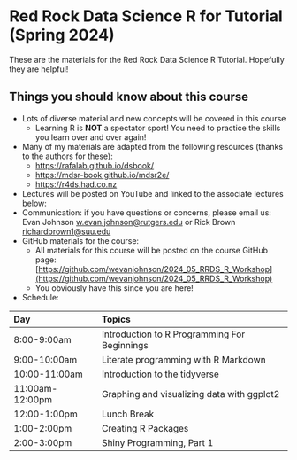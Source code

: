 # Red Rock Data Science R for Tutorial (Spring 2024)

These are the materials for the Red Rock Data Science R Tutorial. Hopefully they are helpful!

## Things you should know about this course

* Lots of diverse material and new concepts will be covered in this course
    + Learning R is __NOT__ a spectator sport! You need to practice the skills you learn over and over again!
* Many of my materials are adapted from the following resources (thanks to the authors for these): 
    + https://rafalab.github.io/dsbook/
    + https://mdsr-book.github.io/mdsr2e/
    + https://r4ds.had.co.nz
* Lectures will be posted on YouTube and linked to the associate lectures below:
* Communication: if you have questions or concerns, please email us: Evan Johnson <w.evan.johnson@rutgers.edu> or Rick Brown <richardbrown1@suu.edu>
* GitHub materials for the course:
    + All materials for this course will be posted on the course GitHub page: [https://github.com/wevanjohnson/2024_05_RRDS_R_Workshop](https://github.com/wevanjohnson/2024_05_RRDS_R_Workshop)
    + You obviously have this since you are here!
* Schedule:

| Day         | Topics                                |
| :-----------| :------------------------------------ |
| 8:00-9:00am | Introduction to R Programming For Beginnings |
| 9:00-10:00am | Literate programming with R Markdown  |
| 10:00-11:00am | Introduction to the tidyverse        |
| 11:00am-12:00pm | Graphing and visualizing data with ggplot2 |
| 12:00-1:00pm | Lunch Break     |
| 1:00-2:00pm | Creating R Packages                   |
| 2:00-3:00pm | Shiny Programming, Part 1              |



